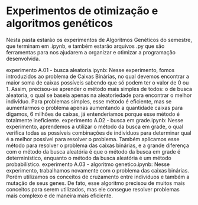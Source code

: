 # Experimentos de otimização e algoritmos genéticos

Nesta pasta estarão os experimentos de Algoritmos Genéticos do semestre, que terminam em .ipynb, e também estarão arquivos .py que são ferramentas para nos ajudarem a organizar e otimizar a programação desenvolvida.

experimento A.01 - busca aleatoria.ipynb: Nesse experimento, fomos introduzidos ao problema de Caixas Binárias, no qual devemos encontrar a maior soma de caixas possíveis sabendo que só podem ter o valor de 0 ou 1. Assim, precisou-se aprender o método mais simples de todos: o de busca aleatoria, o qual se baseia apenas na aleatoriedade para encontrar o melhor indivíduo. Para problemas simples, esse método é eficiente, mas se aumentarmos o problema apenas aumentando a quantidade caixas para digamos, 6 milhões de caixas, já entenderiamos porque esse método é totalmente ineficiente.
experimento A.02 - busca em grade.ipynb: Nesse experimento, aprendemos a utilizar o método da busca em grade, o qual verifica todas as possíveis combinações de indivíduos para determinar qual é a melhor possível para resolver o problema. Também aplicamos esse método para resolver o problema das caixas binárias, e a grande diferença com o método da busca aleatória é que o método da busca em grade é determinístico, enquanto o método da busca aleatória é um método probabilístico.
experimento A.03 - algoritmo genetico.ipynb: Nesse experimento, trabalhamos novamente com o problema das caixas binárias. Porém utilizamos os conceitos de cruzamento entre indivíduos e também a mutação de seus genes. De fato, esse algoritmo precisou de muitos mais conceitos para serem utilizados, mas ele consegue resolver problemas mais complexo e de maneira mais eficiente.

